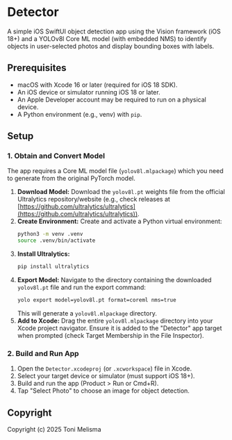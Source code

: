# Detector

A simple iOS SwiftUI object detection app using the Vision framework (iOS 18+) and a YOLOv8l Core ML model (with embedded NMS) to identify objects in user-selected photos and display bounding boxes with labels.

## Prerequisites

* macOS with Xcode 16 or later (required for iOS 18 SDK).
* An iOS device or simulator running iOS 18 or later.
* An Apple Developer account may be required to run on a physical device.
* A Python environment (e.g., venv) with `pip`.

## Setup

### 1. Obtain and Convert Model

The app requires a Core ML model file (`yolov8l.mlpackage`) which you need to generate from the original PyTorch model.

1.  **Download Model:** Download the `yolov8l.pt` weights file from the official Ultralytics repository/website (e.g., check releases at [https://github.com/ultralytics/ultralytics](https://github.com/ultralytics/ultralytics)).
2.  **Create Environment:** Create and activate a Python virtual environment:
    ```bash
    python3 -m venv .venv
    source .venv/bin/activate
    ```
3.  **Install Ultralytics:**
    ```bash
    pip install ultralytics
    ```
4.  **Export Model:** Navigate to the directory containing the downloaded `yolov8l.pt` file and run the export command:
    ```bash
    yolo export model=yolov8l.pt format=coreml nms=true
    ```
    This will generate a `yolov8l.mlpackage` directory.
5.  **Add to Xcode:** Drag the entire `yolov8l.mlpackage` directory into your Xcode project navigator. Ensure it is added to the "Detector" app target when prompted (check Target Membership in the File Inspector).

### 2. Build and Run App

1.  Open the `Detector.xcodeproj` (or `.xcworkspace`) file in Xcode.
2.  Select your target device or simulator (must support iOS 18+).
3.  Build and run the app (Product > Run or Cmd+R).
4.  Tap "Select Photo" to choose an image for object detection.

## Copyright

Copyright (c) 2025 Toni Melisma

